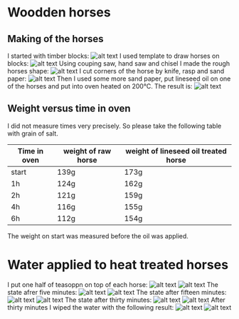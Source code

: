 # Woodden horses
## Making of the horses
I started with timber blocks:
![alt text](https://github.com/JaroslavHavrda/woodHeatTreatment/01_initial%20blocks.jpg "original timber blocks")
I used template to draw horses on blocks:
![alt text](https://github.com/JaroslavHavrda/woodHeatTreatment/03_drawn%20horses.jpg "horses drawn on timber blocks")
Using couping saw, hand saw and chisel I made the rough horses shape:
![alt text](https://github.com/JaroslavHavrda/woodHeatTreatment/06_rough%20shape.jpg "rough shape of horses")
I cut corners of the horse by knife, rasp and sand paper:
![alt text](https://github.com/JaroslavHavrda/woodheatTreatment/09_rough%20sandpaper%20applied.jpg "horses with smooth edges")
Then I used some more sand paper, put lineseed oil on one of the horses and put into oven heated on 200°C. The result is:
![alt text](https://github.com/JaroslavHavrda/woodheatTreatment/12_after%20one%20hour%20treatment.jpg "the almost final horse")

## Weight versus time in oven
I did not measure times very precisely. So please take the following table with grain of salt.

|Time in oven|weight of raw horse|weight of lineseed oil treated horse|
|------------|-------------------|------------------------------------|
| start      | 139g              | 173g                               |
| 1h         | 124g              | 162g                               |
| 2h         | 121g              | 159g                               |
| 4h         | 116g              | 155g                               |
| 6h         | 112g              | 154g                               |

The weight on start was measured before the oil was applied.

# Water applied to heat treated horses
I put one half of teasoppn on top of each horse:
![alt text](https://github.com/JaroslavHavrda/woodHeatTreatment/13a_water%20applied.jpg "water on top of a horse")
![alt text](https://github.com/JaroslavHavrda/woodHeatTreatment/13b_water%20applied.jpg "water on top of a horse")
The state afrer five minutes:
![alt text](https://github.com/JaroslavHavrda/woodHeatTreatment/14a_after%205%20minutes.jpg "water on top of a horse")
![alt text](https://github.com/JaroslavHavrda/woodHeatTreatment/14b_after%205%20minutes.jpg "water on top of a horse")
The state after fifteen minutes:
![alt text](https://github.com/JaroslavHavrda/woodHeatTreatment/15a_after%2015%20minutes.jpg "water on top of a horse")
![alt text](https://github.com/JaroslavHavrda/woodHeatTreatment/15b_after%2015%20minutes.jpg "water on top of a horse")
The state after thirty minutes:
![alt text](https://github.com/JaroslavHavrda/woodHeatTreatment/16a_after%2030%20minutes.jpg "water on top of a horse")
![alt text](https://github.com/JaroslavHavrda/woodHeatTreatment/16b_after%2030%20minutes.jph "water on top of a horse")
After thirty minutes I wiped the water with the following result:
![alt text](https://github.com/JaroslavHavrda/woodHeatTreatment/17a_water%20removed.jpg "wiped horse")
![alt text](https://github.com/JaroslavHavrda/woodHeatTreatment/17b_water%20removed.jpg "wiped horse")
